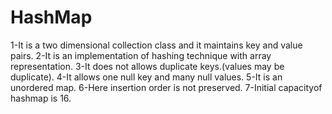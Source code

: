 # HashMap

1-It is a two dimensional collection class and it maintains key and value pairs.
2-It is an implementation of hashing technique with array representation.
3-It does not allows duplicate keys.(values may be duplicate).
4-It allows one null key and many null values.
5-It is an unordered map.
6-Here insertion order is not preserved.
7-Initial capacityof hashmap is 16.

